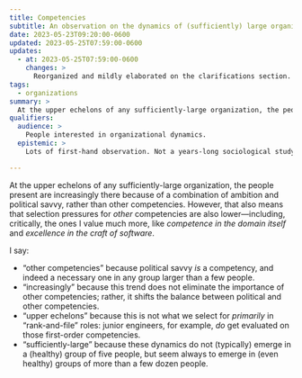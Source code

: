 ```yaml
---
title: Competencies
subtitle: An observation on the dynamics of (sufficiently) large organizations.
date: 2023-05-23T09:20:00-0600
updated: 2023-05-25T07:59:00-0600
updates:
  - at: 2023-05-25T07:59:00-0600
    changes: >
      Reorganized and mildly elaborated on the clarifications section.
tags:
  - organizations
summary: >
  At the upper echelons of any sufficiently-large organization, the people present are increasingly there because of a combination of ambition and political savvy, rather than other competencies.…
qualifiers:
  audience: >
    People interested in organizational dynamics.
  epistemic: >
    Lots of first-hand observation. Not a years-long sociological study.

---
```


At the upper echelons of any sufficiently-large organization, the people present are increasingly there because of a combination of ambition and political savvy, rather than other competencies. However, that also means that selection pressures for *other* competencies are also lower—including, critically, the ones I value much more, like *competence in the domain itself* and *excellence in the craft of software*.

I say:

- “other competencies” because political savvy *is* a competency, and indeed a necessary one in any group larger than a few people.
- “increasingly” because this trend does not eliminate the importance of other competencies; rather, it shifts the balance between political and other competencies.
- “upper echelons” because this is not what we select for *primarily* in “rank-and-file” roles: junior engineers, for example, *do* get evaluated on those first-order competencies.
- “sufficiently-large” because these dynamics do not (typically) emerge in a (healthy) group of five people, but seem always to emerge in (even healthy) groups of more than a few dozen people.
